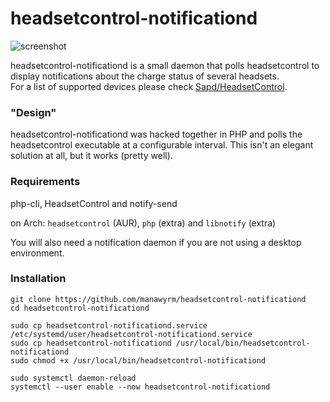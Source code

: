 # headsetcontrol-notificationd

![screenshot](https://screenshot.tbspace.de/jpcefkgwhvy.png)

headsetcontrol-notificationd is a small daemon that polls headsetcontrol to display notifications about the charge status of several headsets.  
For a list of supported devices please check [Sapd/HeadsetControl](https://github.com/Sapd/HeadsetControl).  

### "Design"
headsetcontrol-notificationd was hacked together in PHP and polls the headsetcontrol executable at a configurable interval. 
This isn't an elegant solution at all, but it works (pretty well).  

### Requirements
php-cli, HeadsetControl and notify-send  

on Arch: `headsetcontrol` (AUR), `php` (extra) and `libnotify` (extra)

You will also need a notification daemon if you are not using a desktop environment.

### Installation
```
git clone https://github.com/manawyrm/headsetcontrol-notificationd
cd headsetcontrol-notificationd

sudo cp headsetcontrol-notificationd.service /etc/systemd/user/headsetcontrol-notificationd.service
sudo cp headsetcontrol-notificationd /usr/local/bin/headsetcontrol-notificationd
sudo chmod +x /usr/local/bin/headsetcontrol-notificationd

sudo systemctl daemon-reload
systemctl --user enable --now headsetcontrol-notificationd
```
